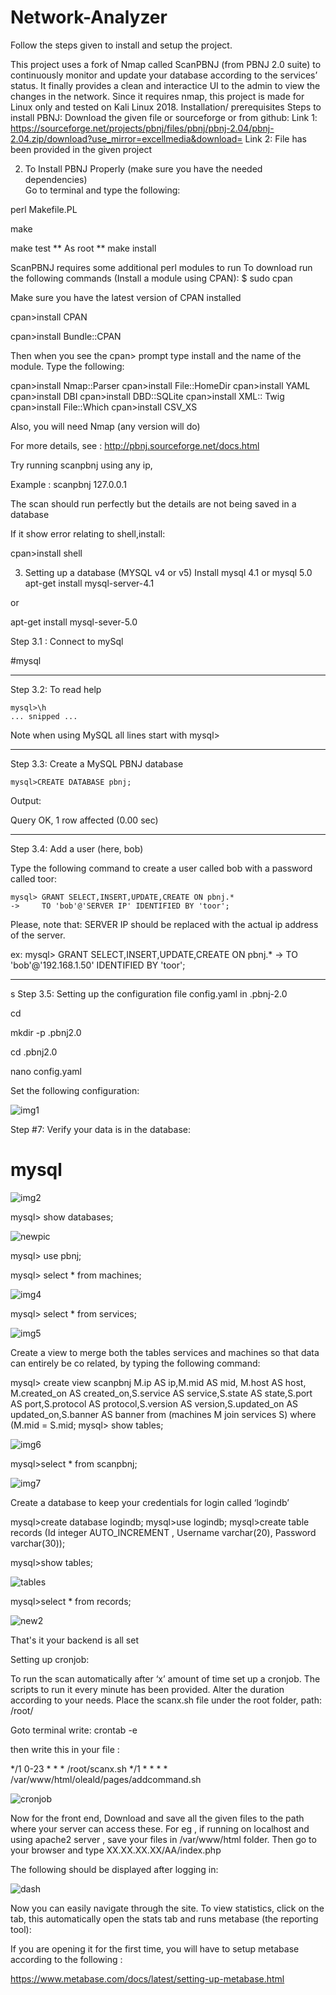 # Network-Analyzer
Follow the steps given to install and setup the project.

This project uses a fork of Nmap called ScanPBNJ (from PBNJ 2.0 suite) to continuously monitor and update your database according to the services’ status.
It finally provides a clean and interactice UI to the admin to view the changes in the network.
Since it requires nmap, this project is made for Linux only and tested on Kali Linux 2018.
Installation/ prerequisites 
Steps to install PBNJ:
Download the given file or sourceforge or from github:
Link 1: https://sourceforge.net/projects/pbnj/files/pbnj/pbnj-2.04/pbnj-2.04.zip/download?use_mirror=excellmedia&download=
Link 2: File has been provided in the given project

2. To Install PBNJ Properly (make sure you have the needed dependencies)	
Go to terminal and type the following:

perl Makefile.PL

make

make test
** As root ** make install

ScanPBNJ requires some additional perl modules to run
To download run the following commands (Install a module using CPAN):
$ sudo cpan

Make sure you have the latest version of CPAN installed

cpan>install CPAN

cpan>install Bundle::CPAN

Then when you see the cpan> prompt type install and the name of the module.
Type the following:

cpan>install Nmap::Parser
cpan>install File::HomeDir
cpan>install YAML
cpan>install DBI
cpan>install DBD::SQLite
cpan>install XML:: Twig
cpan>install File::Which
cpan>install CSV_XS

Also, you will need Nmap (any version will do)


For more details, see : http://pbnj.sourceforge.net/docs.html

Try running scanpbnj using any ip, 

Example : scanpbnj 127.0.0.1

The scan should run perfectly but the details are not being saved in a database

If it show error relating to shell,install:

cpan>install shell

3. Setting up a database (MYSQL v4 or v5)
Install mysql 4.1 or mysql 5.0
apt-get install mysql-server-4.1  
 
or
 
apt-get install mysql-sever-5.0

Step 3.1 : Connect to mySql

#mysql

***********************************************************************

Step 3.2: To read help
	
    mysql>\h
    ... snipped ...

Note when using MySQL all lines start with mysql>
 
***********************************************************************

Step 3.3: Create a MySQL PBNJ database 

    mysql>CREATE DATABASE pbnj;

Output:

Query OK, 1 row affected (0.00 sec)

***********************************************************************

Step 3.4: Add a user (here, bob)

Type the following command to create a user called bob with a password called toor:

    mysql> GRANT SELECT,INSERT,UPDATE,CREATE ON pbnj.* 
    ->     TO 'bob'@'SERVER IP' IDENTIFIED BY 'toor';

Please, note that:  SERVER IP should be replaced with the actual 
ip address of the server.

ex:
    mysql> GRANT SELECT,INSERT,UPDATE,CREATE ON pbnj.* 
    ->     TO 'bob'@'192.168.1.50' IDENTIFIED BY 'toor';
***********************************************************************

s
Step 3.5: Setting up the configuration file config.yaml in .pbnj-2.0


cd

mkdir -p .pbnj2.0

cd .pbnj2.0


nano config.yaml


Set the following configuration:

![img1](https://user-images.githubusercontent.com/21034583/43381062-021a3756-93f1-11e8-8e74-b00ab2506f93.JPG)


Step #7: Verify your data is in the database:

# mysql
![img2](https://user-images.githubusercontent.com/21034583/43382169-90b53350-93f4-11e8-857c-874feb0b63ee.JPG)

mysql> show databases;

![newpic](https://user-images.githubusercontent.com/21034583/43381411-33a5fc46-93f2-11e8-9688-43c17535ee64.JPG)

mysql> use pbnj;

mysql> select * from machines; 

![img4](https://user-images.githubusercontent.com/21034583/43381448-4cc83e00-93f2-11e8-98e8-678e54d2ef5c.png)

mysql> select * from services; 

![img5](https://user-images.githubusercontent.com/21034583/43381451-5101f894-93f2-11e8-9b25-a5214ebbdd38.png)

Create a view to merge both the tables services and machines so that data can entirely be co related, by typing the following command:

mysql> create view scanpbnj M.ip AS ip,M.mid AS mid, M.host AS host, M.created_on AS created_on,S.service AS service,S.state AS state,S.port AS port,S.protocol AS protocol,S.version AS version,S.updated_on AS updated_on,S.banner AS banner from (machines M join services S) where (M.mid = S.mid;
mysql> show tables;

![img6](https://user-images.githubusercontent.com/21034583/43381462-5de38b4a-93f2-11e8-9d04-bcd413323e5b.png)

mysql>select * from scanpbnj;

![img7](https://user-images.githubusercontent.com/21034583/43381830-81b21a7c-93f3-11e8-8f43-98376067453e.JPG)

Create a database to keep your credentials for login called ‘logindb’

mysql>create database logindb;
mysql>use logindb;
mysql>create table records (Id integer AUTO_INCREMENT , Username varchar(20), Password varchar(30));

mysql>show tables;

![tables](https://user-images.githubusercontent.com/21034583/43381966-f8d0e75a-93f3-11e8-973c-01a41f8dac78.JPG)


mysql>select * from records;

![new2](https://user-images.githubusercontent.com/21034583/43381535-98ce9574-93f2-11e8-8d5c-d27fd970bfc3.JPG)

That's it your backend is all set
	
Setting up cronjob:

To run the scan automatically after ‘x’ amount of time set up a cronjob. 
The scripts to run it every minute has been provided.
Alter the duration according to your needs.
Place the scanx.sh file under the root folder, path: /root/

Goto terminal write:
crontab -e

then write this in your file :

*/1 0-23 * * * /root/scanx.sh
*/1 * * * * /var/www/html/oleald/pages/addcommand.sh

![cronjob](https://user-images.githubusercontent.com/21034583/43381593-c2897f8c-93f2-11e8-98a8-dec244d98997.JPG)


Now for the front end,
Download and save all the given files to the path where your server can access these.
For eg , if running on localhost and using apache2 server , save your files in /var/www/html folder.
Then go to your browser and type XX.XX.XX.XX/AA/index.php

The following should be displayed after logging in:

![dash](https://user-images.githubusercontent.com/21034583/43381634-dd93f852-93f2-11e8-887d-76c5adddd432.JPG)

Now you can easily navigate through the site.
To view statistics, click on the tab, this automatically open the stats tab and runs metabase (the reporting tool):

If you are opening it for the first time, you will have to setup metabase according to the following :

https://www.metabase.com/docs/latest/setting-up-metabase.html
